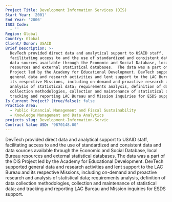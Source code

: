 ```yaml
---
Project Title: Development Information Services (DIS)
Start Year: '2001'
End Year: '2006'
ISO3 Code:
  - ''
Region: Global
Country: Global
Client/ Donor: USAID
Brief Description: >-
  DevTech provided direct data and analytical support to USAID staff,
  facilitating access to and the use of standardized and consistent data and
  data sources available through the Economic and Social Database, local Bureau
  resources and external statistical databases.  The data was a part of the DIS
  Project led by the Academy for Educational Development. DevTech supported
  general data and research activities and lent support to the LAC Bureau and
  its respective Missions, including on-demand and proactive research and
  analysis of statistical data; requirements analysis, definition of data
  collection methodologies, collection and maintenance of statistical data; and
  tracking and reporting LAC Bureau and Mission inquiries for ESDS support.
Is Current Project? (true/false): false
Practice Area:
  - Public Financial Management and Fiscal Sustainability
  - Knowledge Management and Data Analytics
projects_slug: Development-Information-Servic
Contract Value USD: '9870148.00'
---
```

DevTech provided direct data and analytical support to USAID staff, facilitating access to and the use of standardized and consistent data and data sources available through the Economic and Social Database, local Bureau resources and external statistical databases.  The data was a part of the DIS Project led by the Academy for Educational Development. DevTech supported general data and research activities and lent support to the LAC Bureau and its respective Missions, including on-demand and proactive research and analysis of statistical data; requirements analysis, definition of data collection methodologies, collection and maintenance of statistical data; and tracking and reporting LAC Bureau and Mission inquiries for ESDS support.